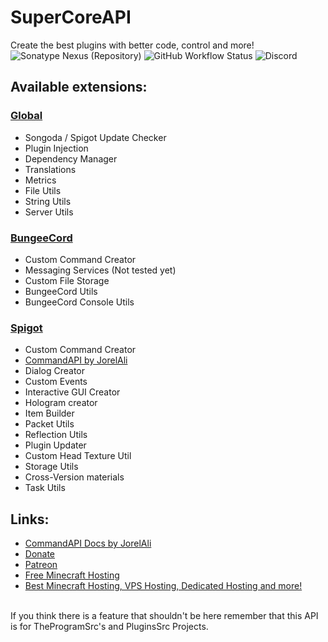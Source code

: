 # SuperCoreAPI
Create the best plugins with better code, control and more!
<br>
![Sonatype Nexus (Repository)](https://img.shields.io/nexus/maven-public/xyz.theprogramsrc/SuperCoreAPI?label=Latest%20Version&server=https%3A%2F%2Frepo.theprogramsrc.xyz) ![GitHub Workflow Status](https://img.shields.io/github/workflow/status/TheProgramSrc/SuperCoreAPI/Java%20CI) ![Discord](https://img.shields.io/discord/722162545305190543?color=%235171FF&label=Discord)


## Available extensions:

### [Global](https://github.com/TheProgramSrc/SuperCoreAPI/tree/master/src/main/java/xyz/theprogramsrc/supercoreapi/global)
* Songoda / Spigot Update Checker
* Plugin Injection
* Dependency Manager
* Translations
* Metrics
* File Utils
* String Utils
* Server Utils

### [BungeeCord](https://github.com/TheProgramSrc/SuperCoreAPI/tree/master/src/main/java/xyz/theprogramsrc/supercoreapi/bungee)
* Custom Command Creator
* Messaging Services (Not tested yet)
* Custom File Storage
* BungeeCord Utils
* BungeeCord Console Utils

### [Spigot](https://github.com/TheProgramSrc/SuperCoreAPI/tree/master/src/main/java/xyz/theprogramsrc/supercoreapi/spigot)
* Custom Command Creator
* [CommandAPI by JorelAli](http://commandapi.jorel.dev/)
* Dialog Creator
* Custom Events
* Interactive GUI Creator
* Hologram creator
* Item Builder
* Packet Utils
* Reflection Utils
* Plugin Updater
* Custom Head Texture Util
* Storage Utils
* Cross-Version materials
* Task Utils


## Links:
* [CommandAPI Docs by JorelAli](http://commandapi.jorel.dev/)
* [Donate](https://go.theprogramsrc.xyz/donate)
* [Patreon](https://go.theprogramsrc.xyz/patreon)
* [Free Minecraft Hosting](https://go.theprogramsrc.xyz/aternos)
* [Best Minecraft Hosting, VPS Hosting, Dedicated Hosting and more!](https://go.theprogramsrc.xyz/elixirnode)

 <br>
If you think there is a feature that shouldn't be here remember that this API is for TheProgramSrc's and PluginsSrc Projects.
